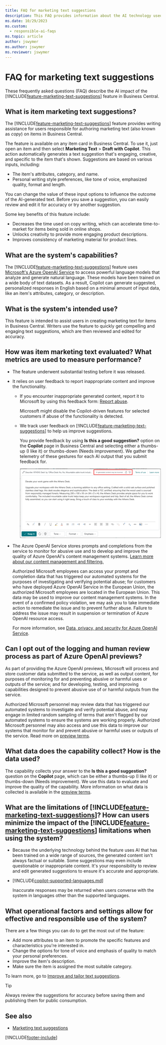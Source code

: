 ```yaml
---
title: FAQ for marketing text suggestions
description: This FAQ provides information about the AI technology used in Business Central, along with key considerations and details about how AI is used, how it was tested and evaluated, and any specific limitations.
ms.date: 10/29/2023
ms.custom: 
  - responsible-ai-faqs
ms.topic: article
author: jswymer
ms.author: jswymer
ms.reviewer: jswymer
---
```


# FAQ for marketing text suggestions

These frequently asked questions (FAQ) describe the AI impact of the [!INCLUDE[feature-marketing-text-suggestions](includes/feature-marketing-text-suggestions.md)] feature in Business Central.

## What is item marketing text suggestions?

The [!INCLUDE[feature-marketing-text-suggestions](includes/feature-marketing-text-suggestions.md)] feature provides writing assistance for users responsible for authoring marketing text (also known as *copy*) on items in Business Central.

The feature is available on any item card in Business Central. To use it, just open an item and then select **Marketing Text** > **Draft with Copilot**. This action automatically generates a text suggestion that's engaging, creative, and specific to the item that's shown. Suggestions are based on various inputs, including:

- The item's attributes, category, and name.
- Personal writing style preferences, like tone of voice, emphasized quality, format and length.

You can change the value of these input options to influence the outcome of the AI-generated text. Before you save a suggestion, you can easily review and edit it for accuracy or try another suggestion.

Some key benefits of this feature include:

- Decreases the time used on copy writing, which can accelerate time-to-market for items being sold in online shops.
- Unlocks creativity to provide more engaging product descriptions.
- Improves consistency of marketing material for product lines.

## What are the system's capabilities?

The [!INCLUDE[feature-marketing-text-suggestions](includes/feature-marketing-text-suggestions.md)] feature uses [Microsoft's Azure OpenAI Service](/azure/cognitive-services/openai/overview) to access powerful language models that analyze and generate natural language. These models have been trained on a wide body of text datasets. As a result, Copilot can generate suggested, personalized responses in English based on a minimal amount of input data, like an item's attributes, category, or description. 

## What is the system's intended use?

This feature is intended to assist users in creating marketing text for items in Business Central. Writers use the feature to quickly get compelling and engaging text suggestions, which are then reviewed and edited for accuracy. 

## How was item marketing text evaluated? What metrics are used to measure performance?

- The feature underwent substantial testing before it was released.
- It relies on user feedback to report inappropriate content and improve the functionality.

  - If you encounter inappropriate generated content, report it to Microsoft by using this feedback form: [Report abuse](https://msrc.microsoft.com/report/abuse?ThreatType=URL&IncidentType=Responsible%20AI&SourceUrl=https://dynamics.microsoft.com/supply-chainmanagement/overview/). 

    Microsoft might disable the Copilot-driven features for selected customers if abuse of the functionality is detected. 

  - We track user feedback on [!INCLUDE[feature-marketing-text-suggestions](includes/feature-marketing-text-suggestions.md)] to help us improve suggestions. 

    You provide feedback by using **Is this a good suggestion?** option on the **Copilot** page in Business Central and selecting either a thumbs-up (I like it) or thumbs-down (Needs improvement). We gather the telemetry of these gestures for each AI output that you submit feedback for.

    ![Shows an item card with Marketing Text pane](media/create-with-copilot-window-feedback.svg)

- The Azure OpenAI Service stores prompts and completions from the service to monitor for abusive use and to develop and improve the quality of Azure OpenAI's content management systems. [Learn more about our content management and filtering.](/azure/cognitive-services/openai/concepts/content-filter)

   Authorized Microsoft employees can access your prompt and completion data that has triggered our automated systems for the purposes of investigating and verifying potential abuse; for customers who have deployed Azure OpenAI Service in the European Union, the authorized Microsoft employees are located in the European Union. This data may be used to improve our content management systems. In the event of a confirmed policy violation, we may ask you to take immediate action to remediate the issue and to prevent further abuse. Failure to address the issue may result in suspension or termination of Azure OpenAI resource access.

   For more information, see [Data, privacy, and security for Azure OpenAI Service](/legal/cognitive-services/openai/data-privacy#abuse-and-harmful-content-generation).

## Can I opt out of the logging and human review process as part of Azure OpenAI previews?  

As part of providing the Azure OpenAI previews, Microsoft will process and store customer data submitted to the service, as well as output content, for purposes of monitoring for and preventing abusive or harmful uses or outputs of the service; and for developing, testing, and improving capabilities designed to prevent abusive use of or harmful outputs from the service. 

Authorized Microsoft personnel may review data that has triggered our automated systems to investigate and verify potential abuse, and may engage in limited random sampling of terms that aren't flagged by our automated systems to ensure the systems are working properly. Authorized Microsoft personnel may also access and use this data to improve our systems that monitor for and prevent abusive or harmful uses or outputs of the service. Read more on [preview terms](https://dynamics.microsoft.com/legaldocs/supp-dynamics365-preview/).

## What data does the capability collect? How is the data used?

The capability collects your answer to the **Is this a good suggestion?** question on the **Copilot** page, which can be either a thumbs-up (I like it) or thumbs-down (Needs improvement). We use this data to evaluate and improve the quality of the capability. More information on what data is collected is available in the [preview terms](https://dynamics.microsoft.com/legaldocs/supp-dynamics365-preview/).

## What are the limitations of [!INCLUDE[feature-marketing-text-suggestions](includes/feature-marketing-text-suggestions.md)]? How can users minimize the impact of the [!INCLUDE[feature-marketing-text-suggestions](includes/feature-marketing-text-suggestions.md)] limitations when using the system?

- Because the underlying technology behind the feature uses AI that has been trained on a wide range of sources, the generated content isn't always factual or suitable. Some suggestions may even include questionable or inappropriate content. It's your responsibility to review and edit generated suggestions to ensure it's accurate and appropriate.
- [!INCLUDE[copilot-supported-languages.md](includes/copilot-supported-languages.md)]

  Inaccurate responses may be returned when users converse with the system in languages other than the supported languages. 

## What operational factors and settings allow for effective and responsible use of the system?

There are a few things you can do to get the most out of the feature:

- Add more attributes to an item to promote the specific features and characteristics you're interested in.
- Change the options for tone of voice and emphasis of quality to match your personal preferences.
- Improve the item's description.
- Make sure the item is assigned the most suitable category.

To learn more, go to [Improve and tailor text suggestions](item-marketing-text.md#improve-and-tailor-text-suggestions).

> [!TIP]
> Always review the suggestions for accuracy before saving them and publishing them for public consumption.


## See also

- [Marketing text suggestions](ai-overview.md)

[!INCLUDE[footer-include](includes/footer-banner.md)]